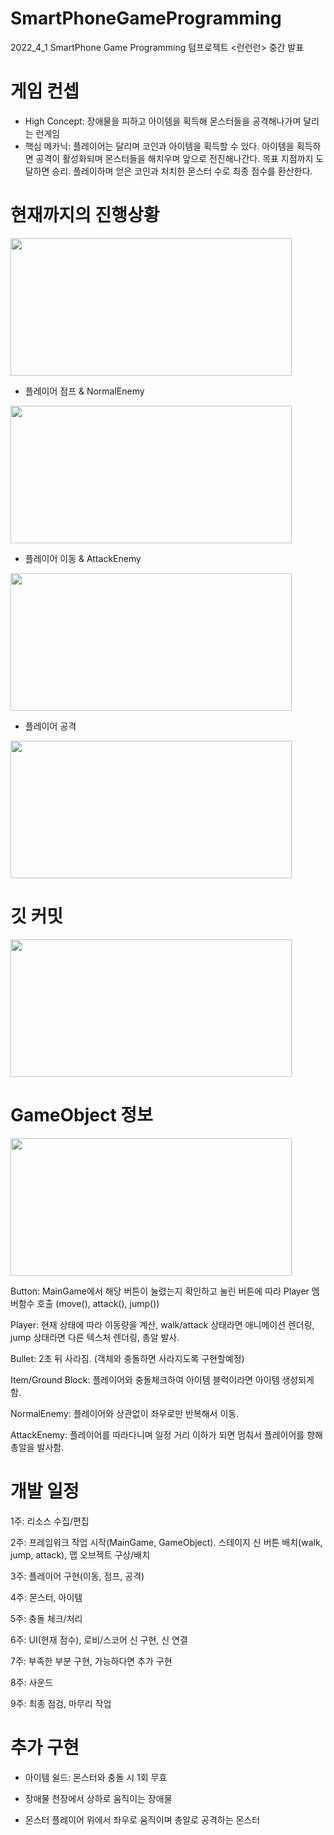 # SmartPhoneGameProgramming
2022_4_1 SmartPhone Game Programming 텀프로젝트 <런런런> 중간 발표


# 게임 컨셉
- High Concept: 장애물을 피하고 아이템을 획득해 몬스터들을 공격해나가며 달리는 런게임
- 핵심 메카닉: 플레이어는 달리며 코인과 아이템을 획득할 수 있다. 아이템을 획득하면 공격이 활성화되며 몬스터들을 해치우며 앞으로 전진해나간다. 목표 지점까지 도달하면 승리. 플레이하며 얻은 코인과 처치한 몬스터 수로 최종 점수를 환산한다.  


# 현재까지의 진행상황  

<img src="https://user-images.githubusercontent.com/55976889/166564734-d84010f0-df97-4c15-b9a0-54e6973957b6.png" width="450" height="220">  

- 플레이어 점프 & NormalEnemy
<img src="https://user-images.githubusercontent.com/55976889/166568675-87a3a025-10e9-43f3-9d35-df71f6aab6a7.png" width="450" height="220">  

- 플레이어 이동 & AttackEnemy
<img src="https://user-images.githubusercontent.com/55976889/166568752-a87ebfb7-2ed8-465d-aced-5dea2b05cd91.png" width="450" height="220">  

- 플레이어 공격
<img src="https://user-images.githubusercontent.com/55976889/166568803-0ddccf72-6dbe-48a0-941d-8778553c4fed.png" width="450" height="220">  


# 깃 커밋  

<img src="https://user-images.githubusercontent.com/55976889/166565162-e2271073-6b33-4c61-b10c-afa7f4cc1e1e.png" width="450" height="220">  


# GameObject 정보  

<img src="https://user-images.githubusercontent.com/55976889/166565405-d2b6bc68-e664-4a22-aaa1-42288fd13ee4.png" width="450" height="220">  

Button: MainGame에서 해당 버튼이 눌렸는지 확인하고 눌린 버튼에 따라 Player 멤버함수 호출
(move(), attack(), jump())  

Player: 현재 상태에 따라 이동량을 계산, walk/attack 상태라면 애니메이션 렌더링, jump 상태라면 다른 텍스처 렌더링, 총알 발사.  

Bullet: 2초 뒤 사라짐. (객체와 충돌하면 사라지도록 구현할예정)  

Item/Ground Block: 플레이어와 충돌체크하여 아이템 블럭이라면 아이템 생성되게 함.  

NormalEnemy: 플레이어와 상관없이 좌우로만 반복해서 이동.  

AttackEnemy: 플레이어를 따라다니며 일정 거리 이하가 되면 멈춰서 플레이어를 향해 총알을 발사함.  


# 개발 일정
1주: 리소스 수집/편집  

2주: 프레임워크 작업 시작(MainGame, GameObject). 스테이지 신 버튼 배치(walk, jump, attack), 맵 오브젝트 구상/배치  

3주: 플레이어 구현(이동, 점프, 공격)  

4주: 몬스터, 아이템  

5주: 충돌 체크/처리  

6주: UI(현재 점수), 로비/스코어 신 구현, 신 연결  

7주: 부족한 부분 구현, 가능하다면 추가 구현  

8주: 사운드  

9주: 최종 점검, 마무리 작업  



# 추가 구현
- 아이템
쉴드: 몬스터와 충돌 시 1회 무효  

- 장애물
천장에서 상하로 움직이는 장애물  

- 몬스터
플레이어 위에서 좌우로 움직이며 총알로 공격하는 몬스터

